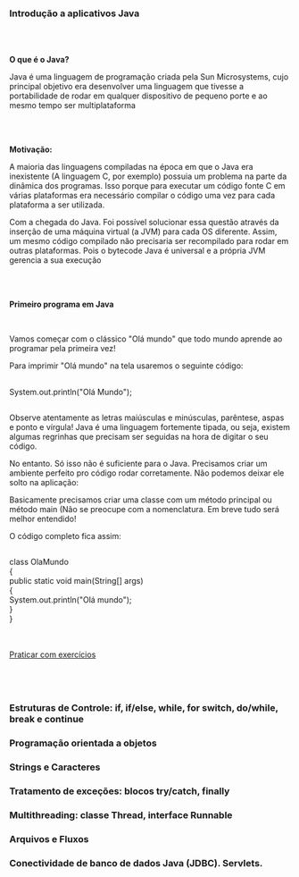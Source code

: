 ### Introdução a aplicativos Java

<br>

<br>**O que é o Java?**<br>

Java é uma linguagem de programação criada pela Sun Microsystems, cujo principal objetivo era desenvolver uma linguagem que tivesse a portabilidade de rodar em qualquer dispositivo de pequeno porte e ao mesmo tempo ser multiplataforma

<br> 

<br>**Motivação:**<br>

A maioria das linguagens compiladas na época em que o Java era inexistente (A linguagem C, por exemplo) possuia um problema na parte da dinâmica dos programas.
Isso porque para executar um código fonte C em várias plataformas era necessário compilar o código uma vez para cada plataforma a ser utilizada.

Com a chegada do Java. Foi possível solucionar essa questão através da inserção de uma máquina virtual (a JVM) para cada OS diferente. Assim, um mesmo código compilado não precisaria ser recompilado para rodar em outras plataformas. Pois o bytecode Java é universal e a própria JVM gerencia a sua execução 

<br>

<br>**Primeiro programa em Java**<br>

<br>

Vamos começar com o clássico "Olá mundo" que todo mundo aprende ao programar pela primeira vez!

Para imprimir "Olá mundo" na tela usaremos o seguinte código:

##

System.out.println("Olá Mundo");

##

Observe atentamente as letras maiúsculas e minúsculas, parêntese, aspas e ponto e vírgula!
Java é uma linguagem fortemente tipada, ou seja, existem algumas regrinhas que precisam ser seguidas na hora de digitar o seu código.

No entanto. Só isso não é suficiente para o Java. Precisamos criar um ambiente perfeito pro código rodar corretamente. Não podemos deixar ele solto na aplicação:

Basicamente precisamos criar uma classe com um método principal ou método main (Não se preocupe com a nomenclatura. Em breve tudo será melhor entendido!

O código completo fica assim:

##

class OlaMundo<br>
{<br>
     public static void main(String[] args)<br>
     {<br>
          System.out.println("Olá mundo");<br>
     }<br>
}<br>

##


<br><a href="https://github.com/mathsstack/concursos-militares-/blob/main/aeronautica/eaoap/aulas/exercicios_introducao_java.md">Praticar com exercícios</a>

<br><br>

##


### Estruturas de Controle: if, if/else, while, for switch, do/while, break e continue

### Programação orientada a objetos

### Strings e Caracteres

### Tratamento de exceções: blocos try/catch, finally

### Multithreading: classe Thread, interface Runnable

### Arquivos e Fluxos

### Conectividade de banco de dados Java (JDBC). Servlets.
